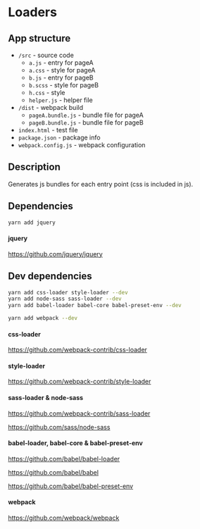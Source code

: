 # Loaders

## App structure

- `/src` - source code
    - `a.js` - entry for pageA
    - `a.css` - style for pageA
    - `b.js` - entry for pageB
    - `b.scss` - style for pageB
    - `h.css` - style
    - `helper.js` - helper file
- `/dist` - webpack build
    - `pageA.bundle.js` - bundle file for pageA
    - `pageB.bundle.js` - bundle file for pageB
- `index.html` - test file
- `package.json` - package info
- `webpack.config.js` - webpack configuration

## Description

Generates js bundles for each entry point (css is included in js).

## Dependencies

```bash
yarn add jquery
```

#### jquery

https://github.com/jquery/jquery

## Dev dependencies

```bash
yarn add css-loader style-loader --dev
yarn add node-sass sass-loader --dev
yarn add babel-loader babel-core babel-preset-env --dev

yarn add webpack --dev
```

#### css-loader

https://github.com/webpack-contrib/css-loader

#### style-loader

https://github.com/webpack-contrib/style-loader

#### sass-loader & node-sass

https://github.com/webpack-contrib/sass-loader

https://github.com/sass/node-sass

#### babel-loader, babel-core & babel-preset-env

https://github.com/babel/babel-loader

https://github.com/babel/babel

https://github.com/babel/babel-preset-env

#### webpack

https://github.com/webpack/webpack
